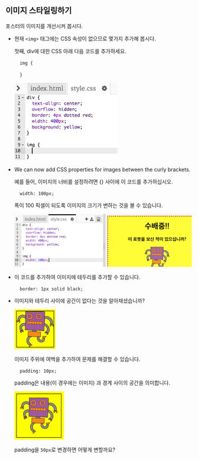 ## 이미지 스타일링하기

포스터의 이미지를 개선시켜 봅시다.

+ 현재 `<img>` 태그에는 CSS 속성이 없으므로 몇가지 추가해 봅시다.
    
    첫째, div에 대한 CSS 아래 다음 코드를 추가하세요.
    
        img {
        
        }
        
    
    ![스크린샷](images/wanted-img-css.png)

+ We can now add CSS properties for images between the curly brackets.
    
    예를 들어, 이미지의 너비를 설정하려면 {} 사이에 이 코드를 추가하십시오.
    
        width: 100px;
        
    
    폭이 100 픽셀이 되도록 이미지의 크기가 변하는 것을 볼 수 있습니다.
    
    ![스크린샷](images/wanted-img-width.png)

+ 이 코드를 추가하여 이미지에 테두리를 추가할 수 있습니다. 
    
        border: 1px solid black;
        

+ 이미지와 테두리 사이에 공간이 없다는 것을 알아채셨습니까?
    
    ![스크린샷](images/wanted-img-border.png)
    
    이미지 주위에 여백을 추가하여 문제를 해결할 수 있습니다. 
    
        padding: 10px;
        
    
    padding은 내용(이 경우에는 이미지) 과 경계 사이의 공간을 의미합니다.
    
    ![스크린샷](images/wanted-img-padding.png)
    
    padding을 `50px`로 변경하면 어떻게 변할까요?